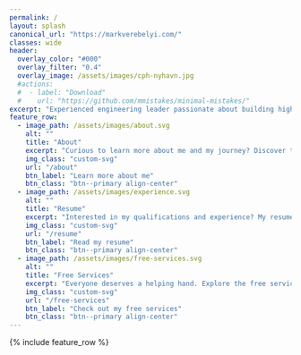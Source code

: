```yaml
---
permalink: /
layout: splash
canonical_url: "https://markverebelyi.com/"
classes: wide
header:
  overlay_color: "#000"
  overlay_filter: "0.4"
  overlay_image: /assets/images/cph-nyhavn.jpg
  #actions:
  #  - label: "Download"
  #    url: "https://github.com/mmistakes/minimal-mistakes/"
excerpt: "Experienced engineering leader passionate about building high-performing, collaborative teams. I combine technical expertise with a focus on mentorship, clear communication, and sustainable solutions. I'm driven by a desire to help people grow and succeed, and I believe in creating an environment where everyone feels valued and empowered."
feature_row:
  - image_path: /assets/images/about.svg
    alt: ""
    title: "About"
    excerpt: "Curious to learn more about me and my journey? Discover the story behind my work and the passion that drives me."
    img_class: "custom-svg"
    url: "/about"
    btn_label: "Learn more about me"
    btn_class: "btn--primary align-center"
  - image_path: /assets/images/experience.svg
    alt: ""
    title: "Resume"
    excerpt: "Interested in my qualifications and experience? My resume highlights my skills and professional background."
    img_class: "custom-svg"
    url: "/resume"
    btn_label: "Read my resume"
    btn_class: "btn--primary align-center"
  - image_path: /assets/images/free-services.svg
    alt: ""
    title: "Free Services"
    excerpt: "Everyone deserves a helping hand. Explore the free services I offer to support you on your journey."
    img_class: "custom-svg"
    url: "/free-services"
    btn_label: "Check out my free services"
    btn_class: "btn--primary align-center"    
---
```

{% include feature_row %}

